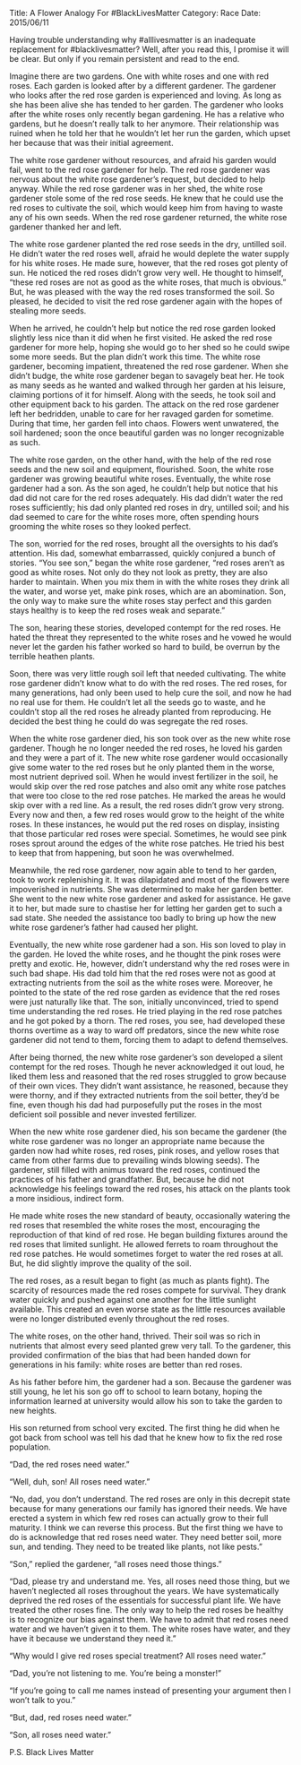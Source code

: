 Title: A Flower Analogy For #BlackLivesMatter
Category: Race
Date: 2015/06/11

Having trouble understanding why #alllivesmatter is an inadequate replacement for #blacklivesmatter? Well, after you read this, I promise it will be clear. But only if you remain persistent and read to the end.

Imagine there are two gardens. One with white roses and one with red roses. Each garden is looked after by a different gardener. The gardener who looks after the red rose garden is experienced and loving. As long as she has been alive she has tended to her garden. The gardener who looks after the white roses only recently began gardening. He has a relative who gardens, but he doesn’t really talk to her anymore. Their relationship was ruined when he told her that he wouldn’t let her run the garden, which upset her because that was their initial agreement. 

The white rose gardener without resources, and afraid his garden would fail, went to the red rose gardener for help. The red rose gardener was nervous about the white rose gardener’s request, but decided to help anyway. While the red rose gardener was in her shed, the white rose gardener stole some of the red rose seeds. He knew that he could use the red roses to cultivate the soil, which would keep him from having to waste any of his own seeds. When the red rose gardener returned, the white rose gardener thanked her and left.

The white rose gardener planted the red rose seeds in the dry, untilled soil. He didn’t water the red roses well, afraid he would deplete the water supply for his white roses. He made sure, however, that the red roses got plenty of sun. He noticed the red roses didn’t grow very well. He thought to himself, “these red roses are not as good as the white roses, that much is obvious.” But, he was pleased with the way the red roses transformed the soil. So pleased, he decided to visit the red rose gardener again with the hopes of stealing more seeds.

When he arrived, he couldn’t help but notice the red rose garden looked slightly less nice than it did when he first visited. He asked the red rose gardener for more help, hoping she would go to her shed so he could swipe some more seeds. But the plan didn’t work this time. The white rose gardener, becoming impatient, threatened the red rose gardener. When she didn’t budge, the white rose gardener began to savagely beat her. He took as many seeds as he wanted and walked through her garden at his leisure, claiming portions of it for himself. Along with the seeds, he took soil and other equipment back to his garden. The attack on the red rose gardener left her bedridden, unable to care for her ravaged garden for sometime. During that time, her garden fell into chaos. Flowers went unwatered, the soil hardened; soon the once beautiful garden was no longer recognizable as such.

The white rose garden, on the other hand, with the help of the red rose seeds and the new soil and equipment, flourished. Soon, the white rose gardener was growing beautiful white roses. Eventually, the white rose gardener had a son. As the son aged, he couldn’t help but notice that his dad did not care for the red roses adequately. His dad didn’t water the red roses sufficiently; his dad only planted red roses in dry, untilled soil; and his dad seemed to care for the white roses more, often spending hours grooming the white roses so they looked perfect.

The son, worried for the red roses, brought all the oversights to his dad’s attention. His dad, somewhat embarrassed, quickly conjured a bunch of stories. “You see son,” began the white rose gardener, “red roses aren’t as good as white roses. Not only do they not look as pretty, they are also harder to maintain. When you mix them in with the white roses they drink all the water, and worse yet, make pink roses, which are an abomination. Son, the only way to make sure the white roses stay perfect and this garden stays healthy is to keep the red roses weak and separate.”

The son, hearing these stories, developed contempt for the red roses. He hated the threat they represented to the white roses and he vowed he would never let the garden his father worked so hard to build, be overrun by the terrible heathen plants. 

Soon, there was very little rough soil left that needed cultivating. The white rose gardener didn’t know what to do with the red roses. The red roses, for many generations, had only been used to help cure the soil, and now he had no real use for them. He couldn’t let all the seeds go to waste, and he couldn’t stop all the red roses he already planted from reproducing. He decided the best thing he could do was segregate the red roses.

When the white rose gardener died, his son took over as the new white rose gardener. Though he no longer needed the red roses, he loved his garden and they were a part of it. The new white rose gardener would occasionally give some water to the red roses but he only planted them in the worse, most nutrient deprived soil. When he would invest fertilizer in the soil, he would skip over the red rose patches and also omit any white rose patches that were too close to the red rose patches. He marked the areas he would skip over with a red line. As a result, the red roses didn’t grow very strong. Every now and then, a few red roses would grow to the height of the white roses. In these instances, he would put the red roses on display, insisting that those particular red roses were special. Sometimes, he would see pink roses sprout around the edges of the white rose patches. He tried his best to keep that from happening, but soon he was overwhelmed.

Meanwhile, the red rose gardener, now again able to tend to her garden, took to work replenishing it. It was dilapidated and most of the flowers were impoverished in nutrients. She was determined to make her garden better. She went to the new white rose gardener and asked for assistance. He gave it to her, but made sure to chastise her for letting her garden get to such a sad state. She needed the assistance too badly to bring up how the new white rose gardener’s father had caused her plight.

Eventually, the new white rose gardener had a son. His son loved to play in the garden. He loved the white roses, and he thought the pink roses were pretty and exotic. He, however, didn’t understand why the red roses were in such bad shape. His dad told him that the red roses were not as good at extracting nutrients from the soil as the white roses were. Moreover, he pointed to the state of the red rose garden as evidence that the red roses were just naturally like that. The son, initially unconvinced, tried to spend time understanding the red roses. He tried playing in the red rose patches and he got poked by a thorn. The red roses, you see, had developed these thorns overtime as a way to ward off predators, since the new white rose gardener did not tend to them, forcing them to adapt to defend themselves. 

After being thorned, the new white rose gardener’s son developed a silent contempt for the red roses. Though he never acknowledged it out loud, he liked them less and reasoned that the red roses struggled to grow because of their own vices. They didn’t want assistance, he reasoned, because they were thorny, and if they extracted nutrients from the soil better, they’d be fine, even though his dad had purposefully put the roses in the most deficient soil possible and never invested fertilizer.

When the new white rose gardener died, his son became the gardener (the white rose gardener was no longer an appropriate name because the garden now had white roses, red roses, pink roses, and yellow roses that came from other farms due to prevailing winds blowing seeds). The gardener, still filled with animus toward the red roses, continued the practices of his father and grandfather. But, because he did not acknowledge his feelings toward the red roses, his attack on the plants took a more insidious, indirect form.

He made white roses the new standard of beauty, occasionally watering the red roses that resembled the white roses the most, encouraging the reproduction of that kind of red rose. He began building fixtures around the red roses that limited sunlight. He allowed ferrets to roam throughout the red rose patches. He would sometimes forget to water the red roses at all. But, he did slightly improve the quality of the soil. 

The red roses, as a result began to fight (as much as plants fight). The scarcity of resources made the red roses compete for survival. They drank water quickly and pushed against one another for the little sunlight available. This created an even worse state as the little resources available were no longer distributed evenly throughout the red roses. 

The white roses, on the other hand, thrived. Their soil was so rich in nutrients that almost every seed planted grew very tall. To the gardener, this provided confirmation of the bias that had been handed down for generations in his family: white roses are better than red roses.

As his father before him, the gardener had a son. Because the gardener was still young, he let his son go off to school to learn botany, hoping the information learned at university would allow his son to take the garden to new heights.

His son returned from school very excited. The first thing he did when he got back from school was tell his dad that he knew how to fix the red rose population.

“Dad, the red roses need water.”

“Well, duh, son! All roses need water.”

“No, dad, you don’t understand. The red roses are only in this decrepit state because for many generations our family has ignored their needs. We have erected a system in which few red roses can actually grow to their full maturity. I think we can reverse this process. But the first thing we have to do is acknowledge that red roses need water. They need better soil, more sun, and tending. They need to be treated like plants, not like pests.”

“Son,” replied the gardener, “all roses need those things.”

“Dad, please try and understand me. Yes, all roses need those thing, but we haven’t neglected all roses throughout the years. We have systematically deprived the red roses of the essentials for successful plant life. We have treated the other roses fine. The only way to help the red roses be healthy is to recognize our bias against them. We have to admit that red roses need water and we haven’t given it to them. The white roses have water, and they have it because we understand they need it.”

“Why would I give red roses special treatment? All roses need water.”

“Dad, you’re not listening to me. You’re being a monster!”

“If you’re going to call me names instead of presenting your argument then I won’t talk to you.”

“But, dad, red roses need water.”

“Son, all roses need water.”

P.S. Black Lives Matter
